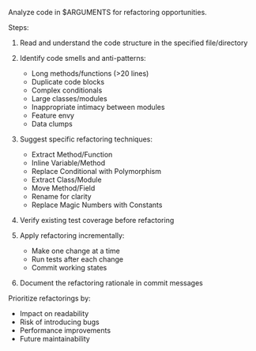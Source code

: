Analyze code in $ARGUMENTS for refactoring opportunities.

Steps:
1. Read and understand the code structure in the specified file/directory
2. Identify code smells and anti-patterns:
   - Long methods/functions (>20 lines)
   - Duplicate code blocks
   - Complex conditionals
   - Large classes/modules
   - Inappropriate intimacy between modules
   - Feature envy
   - Data clumps

3. Suggest specific refactoring techniques:
   - Extract Method/Function
   - Inline Variable/Method
   - Replace Conditional with Polymorphism
   - Extract Class/Module
   - Move Method/Field
   - Rename for clarity
   - Replace Magic Numbers with Constants

4. Verify existing test coverage before refactoring
5. Apply refactoring incrementally:
   - Make one change at a time
   - Run tests after each change
   - Commit working states

6. Document the refactoring rationale in commit messages

Prioritize refactorings by:
- Impact on readability
- Risk of introducing bugs
- Performance improvements
- Future maintainability